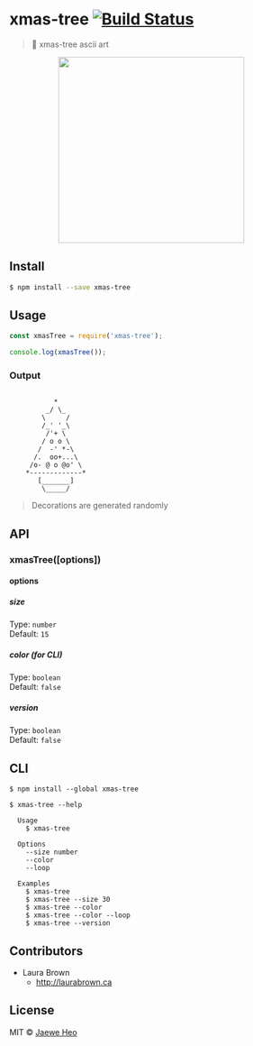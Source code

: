 # xmas-tree [![Build Status](https://travis-ci.org/importre/xmas-tree.svg?branch=master)](https://travis-ci.org/importre/xmas-tree)

> :christmas_tree: xmas-tree ascii art

<p align="center">
  <img width=330 src="https://user-images.githubusercontent.com/1744446/34326729-5415a9f0-e8f7-11e7-8b7c-fec0d4060dcc.gif">
</p>


## Install

```sh
$ npm install --save xmas-tree
```


## Usage

```js
const xmasTree = require('xmas-tree');

console.log(xmasTree());
```

### Output

```

           *
         _/ \_
        \     /
        /_' '_\
         /'+ \
        / o o \
       /  -' *-\
      /.  oo+...\
     /o- @ o @o' \
    *-------------*
       [_______]
        \_____/

```

> Decorations are generated randomly


## API

### xmasTree(\[options\])

#### options

##### size

Type: `number`<br>
Default: `15`

##### color (for CLI)

Type: `boolean`<br>
Default: `false`

##### version

Type: `boolean`<br>
Default: `false`


## CLI

```
$ npm install --global xmas-tree
```

```
$ xmas-tree --help

  Usage
    $ xmas-tree

  Options
    --size number
    --color
    --loop

  Examples
    $ xmas-tree
    $ xmas-tree --size 30
    $ xmas-tree --color
    $ xmas-tree --color --loop
    $ xmas-tree --version
```


## Contributors

- Laura Brown
    - http://laurabrown.ca


## License

MIT © [Jaewe Heo](http://importre.com)

